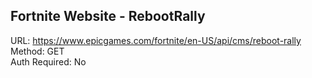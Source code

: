 ## Fortnite Website - RebootRally

URL: https://www.epicgames.com/fortnite/en-US/api/cms/reboot-rally \
Method: GET \
Auth Required: No

